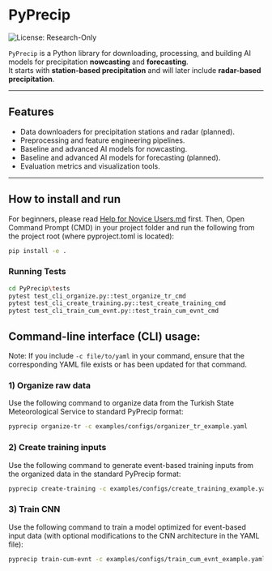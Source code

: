 # PyPrecip

![License: Research-Only](https://img.shields.io/badge/license-Research--Only-orange)

`PyPrecip` is a Python library for downloading, processing, and building AI models for precipitation **nowcasting** and **forecasting**.  
It starts with **station-based precipitation** and will later include **radar-based precipitation**.

---

## Features 

- Data downloaders for precipitation stations and radar (planned). 
- Preprocessing and feature engineering pipelines.
- Baseline and advanced AI models for nowcasting.
- Baseline and advanced AI models for forecasting (planned).
- Evaluation metrics and visualization tools.

---

## How to install and run
For beginners, please read [Help for Novice Users.md](Help%20for%20Novice%20Users.md) first. Then, Open Command Prompt (CMD) in your project folder and run the following from the project root (where pyproject.toml is located):
```bash 
pip install -e .
```

### Running Tests 
```bash 
cd PyPrecip\tests
pytest test_cli_organize.py::test_organize_tr_cmd
pytest test_cli_create_training.py::test_create_training_cmd
pytest test_cli_train_cum_evnt.py::test_train_cum_evnt_cmd
```

## Command-line interface (CLI) usage: 
Note: If you include `-c file/to/yaml` in your command, ensure that the corresponding YAML file exists or has been updated for that command.
### 1) Organize raw data  
Use the following command to organize data from the Turkish State Meteorological Service to standard PyPrecip format:
```bash 
pyprecip organize-tr -c examples/configs/organizer_tr_example.yaml 
``` 

### 2) Create training inputs 
Use the following command to generate event-based training inputs from the organized data in the standard PyPrecip format:
```bash 
pyprecip create-training -c examples/configs/create_training_example.yaml  
```

### 3) Train CNN  
Use the following command to train a model optimized for event-based input data (with optional modifications to the CNN architecture in the YAML file):
```bash 
pyprecip train-cum-evnt -c examples/configs/train_cum_evnt_example.yaml  
```



